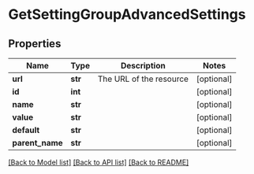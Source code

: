 # GetSettingGroupAdvancedSettings

## Properties
Name | Type | Description | Notes
------------ | ------------- | ------------- | -------------
**url** | **str** | The URL of the resource | [optional] 
**id** | **int** |  | [optional] 
**name** | **str** |  | [optional] 
**value** | **str** |  | [optional] 
**default** | **str** |  | [optional] 
**parent_name** | **str** |  | [optional] 

[[Back to Model list]](../README.md#documentation-for-models) [[Back to API list]](../README.md#documentation-for-api-endpoints) [[Back to README]](../README.md)


